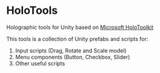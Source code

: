 # HoloTools
Holographic tools for Unity based on [Microsoft HoloToolkit](https://github.com/Microsoft/HoloToolkit-Unity/)

This tools is a collection 
of Unity prefabs and scripts for:

1. Input scripts (Drag, Rotate and Scale model)
2. Menu components (Button, Checkbox, Slider)
3. Other useful scripts
